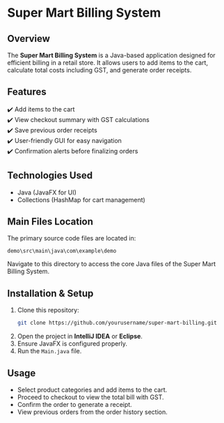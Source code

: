 # **Super Mart Billing System**  

## **Overview**  
The **Super Mart Billing System** is a Java-based application designed for efficient billing in a retail store. It allows users to add items to the cart, calculate total costs including GST, and generate order receipts.  

## **Features**  
✔️ Add items to the cart  
✔️ View checkout summary with GST calculations  
✔️ Save previous order receipts  
✔️ User-friendly GUI for easy navigation  
✔️ Confirmation alerts before finalizing orders  

## **Technologies Used**  
- Java (JavaFX for UI)  
- Collections (HashMap for cart management)

## Main Files Location

The primary source code files are located in:

```
demo\src\main\java\com\example\demo
```

Navigate to this directory to access the core Java files of the Super Mart Billing System.

## **Installation & Setup**  
1. Clone this repository:  
   ```sh
   git clone https://github.com/yourusername/super-mart-billing.git
   ```
2. Open the project in **IntelliJ IDEA** or **Eclipse**.  
3. Ensure JavaFX is configured properly.  
4. Run the `Main.java` file.  

## **Usage**  
- Select product categories and add items to the cart.  
- Proceed to checkout to view the total bill with GST.  
- Confirm the order to generate a receipt.  
- View previous orders from the order history section.





